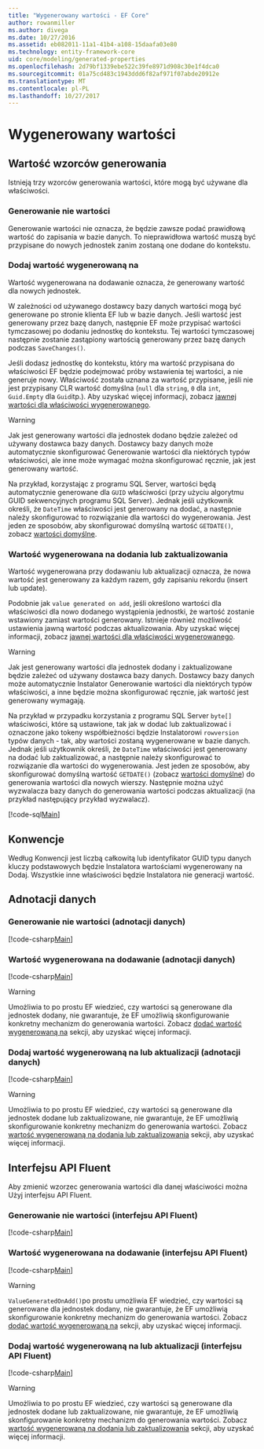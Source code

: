 ```yaml
---
title: "Wygenerowany wartości - EF Core"
author: rowanmiller
ms.author: divega
ms.date: 10/27/2016
ms.assetid: eb082011-11a1-41b4-a108-15daafa03e80
ms.technology: entity-framework-core
uid: core/modeling/generated-properties
ms.openlocfilehash: 2d79bf1339ebe522c39fe8971d908c30e1f4dca0
ms.sourcegitcommit: 01a75cd483c1943ddd6f82af971f07abde20912e
ms.translationtype: MT
ms.contentlocale: pl-PL
ms.lasthandoff: 10/27/2017
---
```

# <a name="generated-values"></a>Wygenerowany wartości

## <a name="value-generation-patterns"></a>Wartość wzorców generowania

Istnieją trzy wzorców generowania wartości, które mogą być używane dla właściwości.

### <a name="no-value-generation"></a>Generowanie nie wartości

Generowanie wartości nie oznacza, że będzie zawsze podać prawidłową wartość do zapisania w bazie danych. To nieprawidłowa wartość muszą być przypisane do nowych jednostek zanim zostaną one dodane do kontekstu.

### <a name="value-generated-on-add"></a>Dodaj wartość wygenerowaną na

Wartość wygenerowana na dodawanie oznacza, że generowany wartość dla nowych jednostek.

W zależności od używanego dostawcy bazy danych wartości mogą być generowane po stronie klienta EF lub w bazie danych. Jeśli wartość jest generowany przez bazę danych, następnie EF może przypisać wartości tymczasowej po dodaniu jednostkę do kontekstu. Tej wartości tymczasowej następnie zostanie zastąpiony wartością generowany przez bazę danych podczas `SaveChanges()`.

Jeśli dodasz jednostkę do kontekstu, który ma wartość przypisana do właściwości EF będzie podejmować próby wstawienia tej wartości, a nie generuje nowy. Właściwość została uznana za wartość przypisane, jeśli nie jest przypisany CLR wartość domyślna (`null` dla `string`, `0` dla `int`, `Guid.Empty` dla `Guid`itp.). Aby uzyskać więcej informacji, zobacz [jawnej wartości dla właściwości wygenerowanego](..\saving\explicit-values-generated-properties.md).

> [!WARNING]  
> Jak jest generowany wartości dla jednostek dodano będzie zależeć od używany dostawca bazy danych. Dostawcy bazy danych może automatycznie skonfigurować Generowanie wartości dla niektórych typów właściwości, ale inne może wymagać można skonfigurować ręcznie, jak jest generowany wartość.
>
> Na przykład, korzystając z programu SQL Server, wartości będą automatycznie generowane dla `GUID` właściwości (przy użyciu algorytmu GUID sekwencyjnych programu SQL Server). Jednak jeśli użytkownik określi, że `DateTime` właściwości jest generowany na dodać, a następnie należy skonfigurować to rozwiązanie dla wartości do wygenerowania. Jest jeden ze sposobów, aby skonfigurować domyślną wartość `GETDATE()`, zobacz [wartości domyślne](relational/default-values.md).

### <a name="value-generated-on-add-or-update"></a>Wartość wygenerowana na dodania lub zaktualizowania

Wartość wygenerowana przy dodawaniu lub aktualizacji oznacza, że nowa wartość jest generowany za każdym razem, gdy zapisaniu rekordu (insert lub update).

Podobnie jak `value generated on add`, jeśli określono wartości dla właściwości dla nowo dodanego wystąpienia jednostki, że wartość zostanie wstawiony zamiast wartości generowany. Istnieje również możliwość ustawienia jawną wartość podczas aktualizowania. Aby uzyskać więcej informacji, zobacz [jawnej wartości dla właściwości wygenerowanego](..\saving\explicit-values-generated-properties.md).

> [!WARNING]  
> Jak jest generowany wartości dla jednostek dodany i zaktualizowane będzie zależeć od używany dostawca bazy danych. Dostawcy bazy danych może automatycznie Instalator Generowanie wartości dla niektórych typów właściwości, a inne będzie można skonfigurować ręcznie, jak wartość jest generowany wymagają.
>
> Na przykład w przypadku korzystania z programu SQL Server `byte[]` właściwości, które są ustawione, tak jak w dodać lub zaktualizować i oznaczone jako tokeny współbieżności będzie Instalatorowi `rowversion` typów danych - tak, aby wartości zostaną wygenerowane w bazie danych. Jednak jeśli użytkownik określi, że `DateTime` właściwości jest generowany na dodać lub zaktualizować, a następnie należy skonfigurować to rozwiązanie dla wartości do wygenerowania. Jest jeden ze sposobów, aby skonfigurować domyślną wartość `GETDATE()` (zobacz [wartości domyślne](relational/default-values.md)) do generowania wartości dla nowych wierszy. Następnie można użyć wyzwalacza bazy danych do generowania wartości podczas aktualizacji (na przykład następujący przykład wyzwalacz).
>
> [!code-sql[Main](../../../samples/core/Modeling/FluentAPI/Samples/ValueGeneratedOnAddOrUpdate.sql)]

## <a name="conventions"></a>Konwencje

Według Konwencji jest liczbą całkowitą lub identyfikator GUID typu danych kluczy podstawowych będzie Instalatora wartościami wygenerowany na Dodaj. Wszystkie inne właściwości będzie Instalatora nie generacji wartość.

## <a name="data-annotations"></a>Adnotacji danych

### <a name="no-value-generation-data-annotations"></a>Generowanie nie wartości (adnotacji danych)

[!code-csharp[Main](../../../samples/core/Modeling/DataAnnotations/Samples/ValueGeneratedNever.cs#Sample)]

### <a name="value-generated-on-add-data-annotations"></a>Wartość wygenerowana na dodawanie (adnotacji danych)

[!code-csharp[Main](../../../samples/core/Modeling/DataAnnotations/Samples/ValueGeneratedOnAdd.cs#Sample)]

> [!WARNING]  
> Umożliwia to po prostu EF wiedzieć, czy wartości są generowane dla jednostek dodany, nie gwarantuje, że EF umożliwią skonfigurowanie konkretny mechanizm do generowania wartości. Zobacz [dodać wartość wygenerowaną na](#value-generated-on-add) sekcji, aby uzyskać więcej informacji.

### <a name="value-generated-on-add-or-update-data-annotations"></a>Dodaj wartość wygenerowaną na lub aktualizacji (adnotacji danych)

[!code-csharp[Main](../../../samples/core/Modeling/DataAnnotations/Samples/ValueGeneratedOnAddOrUpdate.cs#Sample)]

> [!WARNING]  
> Umożliwia to po prostu EF wiedzieć, czy wartości są generowane dla jednostek dodane lub zaktualizowane, nie gwarantuje, że EF umożliwią skonfigurowanie konkretny mechanizm do generowania wartości. Zobacz [wartość wygenerowaną na dodania lub zaktualizowania](#value-generated-on-add-or-update) sekcji, aby uzyskać więcej informacji.

## <a name="fluent-api"></a>Interfejsu API Fluent

Aby zmienić wzorzec generowania wartości dla danej właściwości można Użyj interfejsu API Fluent.

### <a name="no-value-generation-fluent-api"></a>Generowanie nie wartości (interfejsu API Fluent)

[!code-csharp[Main](../../../samples/core/Modeling/FluentAPI/Samples/ValueGeneratedNever.cs#Sample)]

### <a name="value-generated-on-add-fluent-api"></a>Wartość wygenerowana na dodawanie (interfejsu API Fluent)

[!code-csharp[Main](../../../samples/core/Modeling/FluentAPI/Samples/ValueGeneratedOnAdd.cs#Sample)]

> [!WARNING]  
> `ValueGeneratedOnAdd()`po prostu umożliwia EF wiedzieć, czy wartości są generowane dla jednostek dodany, nie gwarantuje, że EF umożliwią skonfigurowanie konkretny mechanizm do generowania wartości.  Zobacz [dodać wartość wygenerowaną na](#value-generated-on-add) sekcji, aby uzyskać więcej informacji.

### <a name="value-generated-on-add-or-update-fluent-api"></a>Dodaj wartość wygenerowaną na lub aktualizacji (interfejsu API Fluent)

[!code-csharp[Main](../../../samples/core/Modeling/FluentAPI/Samples/ValueGeneratedOnAddOrUpdate.cs#Sample)]

> [!WARNING]  
> Umożliwia to po prostu EF wiedzieć, czy wartości są generowane dla jednostek dodane lub zaktualizowane, nie gwarantuje, że EF umożliwią skonfigurowanie konkretny mechanizm do generowania wartości. Zobacz [wartość wygenerowaną na dodania lub zaktualizowania](#value-generated-on-add-or-update) sekcji, aby uzyskać więcej informacji.
